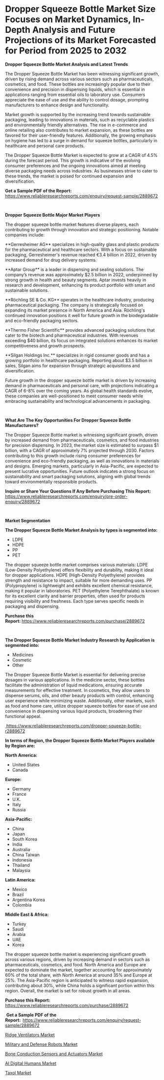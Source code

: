 <p><h1>Dropper Squeeze Bottle Market Size Focuses on Market Dynamics, In-Depth Analysis and Future Projections of its Market Forecasted for Period from 2025 to 2032</h1></p><p><strong>Dropper Squeeze Bottle Market Analysis and Latest Trends</strong></p>
<p><p>The Dropper Squeeze Bottle Market has been witnessing significant growth, driven by rising demand across various sectors such as pharmaceuticals, cosmetics, and food. These bottles are increasingly popular due to their convenience and precision in dispensing liquids, which is essential in applications ranging from essential oils to laboratory use. Consumers appreciate the ease of use and the ability to control dosage, prompting manufacturers to enhance design and functionality.</p><p>Market growth is supported by the increasing trend towards sustainable packaging, leading to innovations in materials, such as recyclable plastics and environmentally friendly alternatives. The rise in e-commerce and online retailing also contributes to market expansion, as these bottles are favored for their user-friendly features. Additionally, the growing emphasis on hygiene has led to a surge in demand for squeeze bottles, particularly in healthcare and personal care products.</p><p>The Dropper Squeeze Bottle Market is expected to grow at a CAGR of 4.5% during the forecast period. This growth is indicative of the evolving consumer preferences and the ongoing innovations aimed at meeting diverse packaging needs across industries. As businesses strive to cater to these trends, the market is poised for continued expansion and diversification.</p></p>
<p><strong>Get a Sample PDF of the Report:&nbsp;</strong> <a href="https://www.reliableresearchreports.com/enquiry/request-sample/2889672?utm_campaign=16&utm_medium=2&utm_source=Github&utm_content=ia&utm_term=14032025&utm_id=dropper-squeeze-bottle">https://www.reliableresearchreports.com/enquiry/request-sample/2889672</a></p>
<p>&nbsp;</p>
<p><strong>Dropper Squeeze Bottle Major Market Players</strong></p>
<p><p>The dropper squeeze bottle market features diverse players, each contributing to growth through innovation and strategic positioning. Notable companies include:</p><p>**Gerresheimer AG** specializes in high-quality glass and plastic products for the pharmaceutical and healthcare sectors. With a focus on sustainable packaging, Gerresheimer's revenue reached €3.4 billion in 2022, driven by increased demand for drug delivery systems.</p><p>**Aptar Group** is a leader in dispensing and sealing solutions. The company’s revenue was approximately $2.5 billion in 2022, underpinned by strong growth in health and beauty segments. Aptar invests heavily in research and development, enhancing its product portfolio with smart and sustainable solutions.</p><p>**Röchling SE & Co. KG** operates in the healthcare industry, producing pharmaceutical packaging. The company is strategically focused on expanding its market presence in North America and Asia. Röchling's continued innovation positions it well for future growth in the biodegradable and eco-friendly packaging sectors.</p><p>**Thermo Fisher Scientific** provides advanced packaging solutions that cater to the biotech and pharmaceutical industries. With revenues exceeding $40 billion, its focus on integrated solutions enhances its market competitiveness and growth prospects.</p><p>**Silgan Holdings Inc.** specializes in rigid consumer goods and has a growing portfolio in healthcare packaging. Reporting about $3.5 billion in sales, Silgan aims for expansion through strategic acquisitions and diversification.</p><p>Future growth in the dropper squeeze bottle market is driven by increasing demand in pharmaceuticals and personal care, with projections indicating a CAGR of 6-8% over the coming years. As global health standards evolve, these companies are well-positioned to meet consumer needs while embracing sustainability and technological advancements in packaging.</p></p>
<p>&nbsp;</p>
<p><strong>What Are The Key Opportunities For Dropper Squeeze Bottle Manufacturers?</strong></p>
<p><p>The Dropper Squeeze Bottle market is witnessing significant growth, driven by increased demand from pharmaceuticals, cosmetics, and food industries for precision dispensing. In 2023, the market size is estimated to surpass $1 billion, with a CAGR of approximately 7% projected through 2030. Factors contributing to this growth include rising consumer preferences for convenience and eco-friendly packaging, as well as innovations in materials and designs. Emerging markets, particularly in Asia-Pacific, are expected to present lucrative opportunities. Future outlook indicates a strong focus on sustainability and smart packaging solutions, aligning with global trends toward environmentally responsible products.</p></p>
<p><strong>Inquire or Share Your Questions If Any Before Purchasing This Report:</strong> <a href="https://www.reliableresearchreports.com/enquiry/pre-order-enquiry/2889672?utm_campaign=16&utm_medium=2&utm_source=Github&utm_content=ia&utm_term=14032025&utm_id=dropper-squeeze-bottle">https://www.reliableresearchreports.com/enquiry/pre-order-enquiry/2889672</a></p>
<p>&nbsp;</p>
<p><strong>Market Segmentation</strong></p>
<p><strong>The Dropper Squeeze Bottle Market Analysis by types is segmented into:</strong></p>
<p><ul><li>LDPE</li><li>HDPE</li><li>PP</li><li>PET</li></ul></p>
<p><p>The dropper squeeze bottle market comprises various materials: LDPE (Low-Density Polyethylene) offers flexibility and durability, making it ideal for dropper applications. HDPE (High-Density Polyethylene) provides strength and resistance to impact, suitable for more demanding uses. PP (Polypropylene) is lightweight and exhibits excellent chemical resistance, making it popular in laboratories. PET (Polyethylene Terephthalate) is known for its excellent clarity and barrier properties, often used for products requiring visibility and freshness. Each type serves specific needs in packaging and dispensing.</p></p>
<p><strong>Purchase this Report:&nbsp;</strong><a href="https://www.reliableresearchreports.com/purchase/2889672?utm_campaign=16&utm_medium=2&utm_source=Github&utm_content=ia&utm_term=14032025&utm_id=dropper-squeeze-bottle">https://www.reliableresearchreports.com/purchase/2889672</a></p>
<p>&nbsp;</p>
<p><strong>The Dropper Squeeze Bottle Market Industry Research by Application is segmented into:</strong></p>
<p><ul><li>Medicines</li><li>Cosmetic</li><li>Other</li></ul></p>
<p><p>The Dropper Squeeze Bottle Market is essential for delivering precise dosages in various applications. In the medicine sector, these bottles facilitate the administration of liquid medications, ensuring accurate measurements for effective treatment. In cosmetics, they allow users to dispense serums, oils, and other beauty products with control, enhancing user experience while minimizing waste. Additionally, other markets, such as food and home care, utilize dropper squeeze bottles for ease of use and convenience in dispensing various liquid products, broadening their functional appeal.</p></p>
<p><a href="https://www.reliableresearchreports.com/dropper-squeeze-bottle-r2889672?utm_campaign=16&utm_medium=2&utm_source=Github&utm_content=ia&utm_term=14032025&utm_id=dropper-squeeze-bottle">&nbsp;https://www.reliableresearchreports.com/dropper-squeeze-bottle-r2889672</a></p>
<p><strong>In terms of Region, the Dropper Squeeze Bottle Market Players available by Region are:</strong></p>
<p>
    <p> <strong> North America: </strong>
        <ul>
            <li>United States</li>
            <li>Canada</li>
        </ul>
        </p> 
    <p> <strong> Europe: </strong>
        <ul>
            <li>Germany</li>
            <li>France</li>
            <li>U.K.</li>
            <li>Italy</li>
            <li>Russia</li>
        </ul>
        </p> 
    <p> <strong> Asia-Pacific: </strong>
        <ul>
            <li>China</li>
            <li>Japan</li>
            <li>South Korea</li>
            <li>India</li>
            <li>Australia</li>
            <li>China Taiwan</li>
            <li>Indonesia</li>
            <li>Thailand</li>
            <li>Malaysia</li>
        </ul>
        </p> 
    <p> <strong> Latin America: </strong>
        <ul>
            <li>Mexico</li>
            <li>Brazil</li>
            <li>Argentina Korea</li>
            <li>Colombia</li>
        </ul>
        </p> 
    <p> <strong> Middle East & Africa: </strong>
        <ul>
            <li>Turkey</li>
            <li>Saudi</li>
            <li>Arabia</li>
            <li>UAE</li>
            <li>Korea</li>
        </ul>
    </p>
    </p>
<p><p>The dropper squeeze bottle market is experiencing significant growth across various regions, driven by increasing demand in sectors such as pharmaceuticals, cosmetics, and food. North America and Europe are expected to dominate the market, together accounting for approximately 60% of the total share, with North America at around 35% and Europe at 25%. The Asia-Pacific region is anticipated to witness rapid expansion, contributing about 30%, while China holds a significant portion within this region. Overall, the market is set for robust growth in all areas.</p></p>
<p><strong>Purchase this Report: </strong><a href="https://www.reliableresearchreports.com/purchase/2889672?utm_campaign=16&utm_medium=2&utm_source=Github&utm_content=ia&utm_term=14032025&utm_id=dropper-squeeze-bottle">https://www.reliableresearchreports.com/purchase/2889672</a></p>
<p>&nbsp;<strong>Get a Sample PDF of the Report:&nbsp;&nbsp;</strong><a href="https://www.reliableresearchreports.com/enquiry/request-sample/2889672?utm_campaign=16&utm_medium=2&utm_source=Github&utm_content=ia&utm_term=14032025&utm_id=dropper-squeeze-bottle">https://www.reliableresearchreports.com/enquiry/request-sample/2889672</a></p>
<p><strong></strong></p>
<p><p><a href="https://github.com/lelkohydesyj/Market-Research-Report-List-1/blob/main/ridge-ventilators-market.md?utm_campaign=16&utm_medium=2&utm_source=Github&utm_content=ia&utm_term=14032025&utm_id=dropper-squeeze-bottle">Ridge Ventilators Market</a></p><p><a href="https://github.com/thanenegenqa/Market-Research-Report-List-1/blob/main/military-and-defense-robots-market.md?utm_campaign=16&utm_medium=2&utm_source=Github&utm_content=ia&utm_term=14032025&utm_id=dropper-squeeze-bottle">Military and Defense Robots Market</a></p><p><a href="https://github.com/cachaskluwe/Market-Research-Report-List-1/blob/main/bone-conduction-sensors-and-actuators-market.md?utm_campaign=16&utm_medium=2&utm_source=Github&utm_content=ia&utm_term=14032025&utm_id=dropper-squeeze-bottle">Bone Conduction Sensors and Actuators Market</a></p><p><a href="https://github.com/mehakmiamid1/Market-Research-Report-List-1/blob/main/ai-digital-humans-market.md?utm_campaign=16&utm_medium=2&utm_source=Github&utm_content=ia&utm_term=14032025&utm_id=dropper-squeeze-bottle">AI Digital Humans Market</a></p><p><a href="https://github.com/jenevycachat/Market-Research-Report-List-1/blob/main/taxol-market.md?utm_campaign=16&utm_medium=2&utm_source=Github&utm_content=ia&utm_term=14032025&utm_id=dropper-squeeze-bottle">Taxol Market</a></p></p>